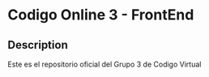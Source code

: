 #  Codigo Online 3 - FrontEnd
## Description
Este es el repositorio oficial del Grupo 3 de Codigo Virtual